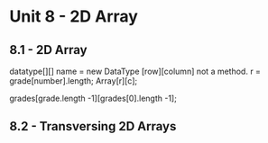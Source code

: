 # Unit 8 - 2D Array

## 8.1 - 2D Array
datatype[][] name = new DataType [row][column]
not a method. r = grade[number].length;
Array[r][c];

grades[grade.length -1][grades[0].length -1];
## 8.2 - Transversing 2D Arrays
